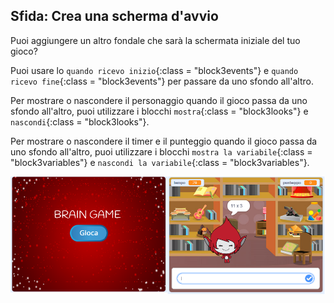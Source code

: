 ## Sfida: Crea una scherma d'avvio

Puoi aggiungere un altro fondale che sarà la schermata iniziale del tuo gioco?

Puoi usare lo `quando ricevo inizio`{:class = "block3events"} e `quando ricevo fine`{:class = "block3events"} per passare da uno sfondo all'altro.

Per mostrare o nascondere il personaggio quando il gioco passa da uno sfondo all'altro, puoi utilizzare i blocchi `mostra`{:class = "block3looks"} e `nascondi`{:class = "block3looks"}.

Per mostrare o nascondere il timer e il punteggio quando il gioco passa da uno sfondo all'altro, puoi utilizzare i blocchi `mostra la variabile`{:class = "block3variables"} e `nascondi la variabile`{:class = "block3variables"}.

![Schermata iniziale](images/brain-startscreen.png)